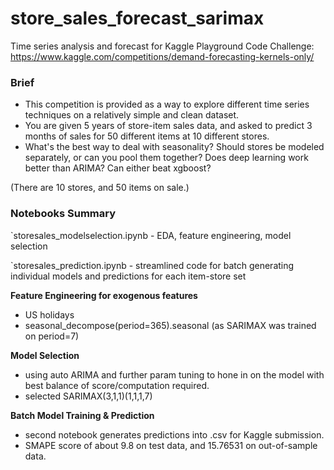 # store_sales_forecast_sarimax
Time series analysis and forecast for Kaggle Playground Code Challenge: https://www.kaggle.com/competitions/demand-forecasting-kernels-only/

### Brief
- This competition is provided as a way to explore different time series techniques on a relatively simple and clean dataset.
- You are given 5 years of store-item sales data, and asked to predict 3 months of sales for 50 different items at 10 different stores.
- What's the best way to deal with seasonality? Should stores be modeled separately, or can you pool them together? Does deep learning work better than ARIMA? Can either beat xgboost?

(There are 10 stores, and 50 items on sale.)

### Notebooks Summary
`storesales_modelselection.ipynb - EDA, feature engineering, model selection

`storesales_prediction.ipynb     - streamlined code for batch generating individual models and predictions for each item-store set

**Feature Engineering for exogenous features**
  - US holidays
  - seasonal_decompose(period=365).seasonal (as SARIMAX was trained on period=7)

**Model Selection**
  - using auto ARIMA and further param tuning to hone in on the model with best balance of score/computation required.
  - selected SARIMAX(3,1,1)(1,1,1,7)
  
**Batch Model Training & Prediction**
  - second notebook generates predictions into .csv for Kaggle submission.
  - SMAPE score of about 9.8 on test data, and 15.76531 on out-of-sample data.
